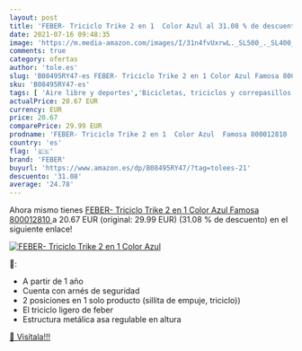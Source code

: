 ```yaml
---
layout: post
title: 'FEBER- Triciclo Trike 2 en 1  Color Azul al 31.08 % de descuento'
date: 2021-07-16 09:48:35
image: 'https://m.media-amazon.com/images/I/31n4fvUxrwL._SL500_._SL400_.jpg'
comments: true
category: ofertas
author: 'tole.es'
slug: 'B08495RY47-es FEBER- Triciclo Trike 2 en 1 Color Azul Famosa 800012810'
sku: 'B08495RY47-es'
tags: [ 'Aire libre y deportes','Bicicletas, triciclos y correpasillos','Coches y camiones de radiocontrol','Juguetes','Juguetes y juegos','Motocicletas de radiocontrol','Radiocontrol','Triciclos','Vehículos de juguete para niños','famosa','feber', ]
actualPrice: 20.67 EUR
currency: EUR
price: 20.67
comparePrice: 29.99 EUR
prodname: 'FEBER- Triciclo Trike 2 en 1  Color Azul  Famosa 800012810 '
country: 'es'
flag: '🇪🇸'
brand: 'FEBER'
buyurl: 'https://www.amazon.es/dp/B08495RY47/?tag=tolees-21'
descuento: '31.08'
average: '24.78'
---
```


Ahora mismo tienes [FEBER- Triciclo Trike 2 en 1  Color Azul  Famosa 800012810 ](https://www.amazon.es/dp/B08495RY47/?tag=tolees-21) a 20.67 EUR (original: 29.99 EUR) (31.08 %  de descuento) en el siguiente enlace!

[![FEBER- Triciclo Trike 2 en 1  Color Azul](https://m.media-amazon.com/images/I/31n4fvUxrwL._SL500_._SL400_.jpg)](https://www.amazon.es/dp/B08495RY47/?tag=tolees-21)

🔎:

- A partir de 1 año
- Cuenta con arnés de seguridad
- 2 posiciones en 1 solo producto (sillita de empuje, triciclo))
- El triciclo ligero de feber
- Estructura metálica asa regulable en altura

[🛒 Visítala!!!](https://www.amazon.es/dp/B08495RY47/?tag=tolees-21)

